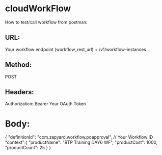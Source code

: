 # cloudWorkFlow

How to test/call workflow from postman:

## URL:
Your workflow endpoint (workflow_rest_url) + /v1/workflow-instances

## Method:
POST

## Headers:
Authorization: Bearer Your OAuth Token
  
# Body:
  {
    "definitionId": "com.zapyard.workflow.poapproval", // Your Workflow ID
    "context":{
        "productName": "BTP Training DAY6 WF",
        "productCost": 1000,
        "productCount": 25
    }
}
